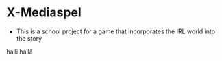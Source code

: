 # X-Mediaspel
* This is a school project for a game that incorporates the IRL world into the story 

halli hallå